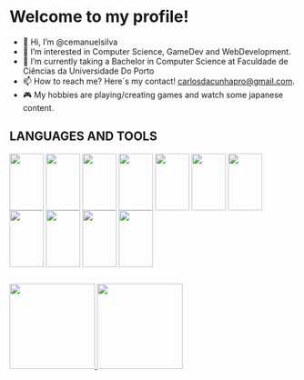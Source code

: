 # Welcome to my profile!

- 👋 Hi, I’m @cemanuelsilva
- 👀 I’m interested in Computer Science, GameDev and WebDevelopment.
- 🌱 I’m currently taking a Bachelor in Computer Science at Faculdade de Ciências da Universidade Do Porto
- 📫 How to reach me? Here´s my contact! carlosdacunhapro@gmail.com.
- 🎮 My hobbies are playing/creating games and watch some japanese content.

## LANGUAGES AND TOOLS

<div style="display: inline_block"><cbr>
  <img align="center" height="100" width="60" src="https://cdn.jsdelivr.net/gh/devicons/devicon/icons/c/c-original.svg" />
  <img align="center" height="100" width="60" src="https://cdn.jsdelivr.net/gh/devicons/devicon/icons/csharp/csharp-original.svg" />
  <img align="center" height="100" width="60" src="https://cdn.jsdelivr.net/gh/devicons/devicon/icons/unity/unity-original.svg" />
  <img align="center" height="100" width="60" src="https://cdn.jsdelivr.net/gh/devicons/devicon/icons/java/java-original-wordmark.svg" />
  <img align="center" height="100" width="60" src="https://cdn.jsdelivr.net/gh/devicons/devicon/icons/javascript/javascript-original.svg" />
  <img align="center" height="100" width="60" src="https://cdn.jsdelivr.net/gh/devicons/devicon/icons/html5/html5-original-wordmark.svg" />
  <img align="center" height="100" width="60" src="https://cdn.jsdelivr.net/gh/devicons/devicon/icons/css3/css3-original-wordmark.svg" />
  <img align="center" height="100" width="60" src="https://cdn.jsdelivr.net/gh/devicons/devicon/icons/opencv/opencv-original-wordmark.svg" />
  <img align="center" height="100" width="60"src="https://cdn.jsdelivr.net/gh/devicons/devicon/icons/visualstudio/visualstudio-plain.svg" />
  <img align="center" height="100" width="60" src="https://cdn.jsdelivr.net/gh/devicons/devicon/icons/python/python-original.svg" />
  <img align="center" height="100" width="60" src="https://cdn.jsdelivr.net/gh/devicons/devicon/icons/mysql/mysql-original-wordmark.svg" />
  </div>
  
 
 

##
  
  <div>
  <a href="https://github.com/cemanuelsilva">
  <img height="150cm"  src="https://github-readme-stats.vercel.app/api?username=Cemanuelsilva&show_icons=true&theme=radical" />
  <img height="150cm"  src="https://github-readme-stats.vercel.app/api/top-langs/?username=Cemanuelsilva&layout=compact&theme=radical" />
 </div>
  
 

